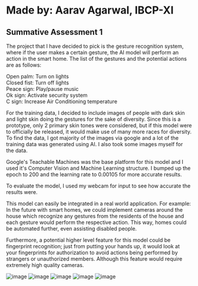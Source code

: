 # Made by: Aarav Agarwal, IBCP-XI
## Summative Assessment 1 

The project that I have decided to pick is the gesture recognition system, where if the user makes a certain gesture, the AI model will perform an action in the smart home. The list of the gestures and the potential actions are as follows: <br/>

Open palm: Turn on lights <br/>
Closed fist: Turn off lights <br/>
Peace sign: Play/pause music <br/>
Ok sign: Activate security system <br/>
C sign: Increase Air Conditioning temperature <br/>

For the training data, I decided to include images of people with dark skin and light skin doing the gestures for the sake of diversity. Since this is a prototype, only 2 primary skin tones were considered, but if this model were to officially be released, it would make use of many more races for diversity. 
To find the data, I got majority of the images via google and a lot of the training data was generated using AI. I also took some images myself for the data.

Google's Teachable Machines was the base platform for this model and I used it's Computer Vision and Machine Learning structure. I bumped up the epoch to 200 and the learning rate to 0.00105 for more accurate results. 

To evaluate the model, I used my webcam for input to see how accurate the results were.

This model can easily be integrated in a real world application. For example:
In the future with smart homes, we could implement cameras around the house which recognize any gestures from the residents of the house and each gesture would perform the respective action. This way, homes could be automated further, even assisting disabled people. 

Furthermore, a potential higher level feature for this model could be fingerprint recognition; just from putting your hands up, it would look at your fingerprints for authorization to avoid actions being performed by strangers or unauthorized members. Although this feature would require extremely high quality cameras. 


![image](https://github.com/user-attachments/assets/501d6644-c7e2-45a3-9cad-377cf730bc45)
![image](https://github.com/user-attachments/assets/274b580f-dafc-4834-b962-0d7834733632)
![image](https://github.com/user-attachments/assets/3e0fe898-e87b-4d71-99e5-5567b419144d)
![image](https://github.com/user-attachments/assets/f01834bd-835d-45c2-a462-743bddcf9c53)
![image](https://github.com/user-attachments/assets/944bb6b3-0093-4a24-b233-d6fabd61a588)


